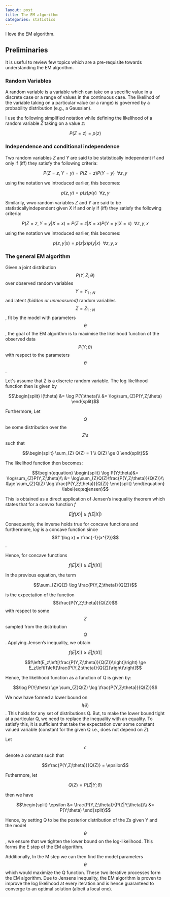 ```yaml
---
layout: post
title: The EM algorithm
categories: statistics
---
```


I love the EM algorithm.

Preliminaries
-------------

It is useful to review few topics which are a pre-requisite towards
understanding the EM algorithm.

### Random Variables

A random variable is a variable which can take on a specific value in a discrete case or a range of values in the continuous case. The likelihod of the variable taking on a particular value (or a range) is governed by a probability distribution (e.g., a Gaussian).

I use the following simplified notation while defining the likelihood of a random variable *Z* taking on a value *z*:

$$P(Z=z)= p(z)$$

### Independence and conditional independence

Two random variables *Z* and *Y* are said to be statistically
independent if and only if (iff) they satisfy the following criteria:

$$P(Z=z,Y=y) = P(Z=z)P(Y=y) ~~\forall z,y$$

using the notation we introduced earlier, this becomes:

$$p(z,y) = p(z)p(y) ~~\forall z,y$$

Similarily, wwo random variables *Z* and *Y* are said to be statisticallyindependent given *X* if and only if (iff) they satisfy the following criteria:

$$P(Z=z,Y=y|X=x) = P(Z=z|X=x)P(Y=y|X=x) ~~\forall z,y,x$$

using the notation we introduced earlier, this becomes:

$$p(z,y|x) = p(z|x)p(y|x) ~~\forall z,y,x$$


### The general EM algorithm

Given a joint distribution $$P(Y,Z;\theta)$$ over observed random
variables $$Y=Y_{1:N}$$ and latent *(hidden or unmeasured)* random variables $$Z={Z_{1:N}}$$, fit by the model with parameters $$\theta$$, the goal of the EM algorithm is to maximise the likelihood function of the observed data $$P(Y;\theta)$$ with respect to the parameters $$\theta$$.

Let's assume that Z is a discrete random variable.
The log likelihood function then is given by

$$\begin{split}
l(\theta) &= \log P(Y;\theta)\\
&= \log\sum_{Z}P(Y,Z;\theta)
\end{split}$$

Furthermore, Let $$Q$$ be some distribution over the $$Z’s$$ such that

$$\begin{split}
\sum_{Z} Q(Z) = 1 \\
Q(Z) \ge 0
\end{split}$$

The likelihod function then becomes:

$$\begin{equation}
\begin{split}
\log P(Y;\theta)&= \log\sum_{Z}P(Y,Z;\theta)\\
&= \log\sum_{Z}Q(Z)\frac{P(Y,Z;\theta)}{Q(Z)}\\
&\ge \sum_{Z}Q(Z) \log \frac{P(Y,Z;\theta)}{Q(Z)}
\end{split}
\end{equation}
\label{eq:eqjensen}$$

This is obtained as a direct application of Jensen’s inequality theorem which states that for a convex function *f*

$$E\left|f(X)\right| \ge f(E\left|X\right|)$$

Consequently, the inverse holds true for concave functions and furthermore, *log* is a concave function since $$f''(log x) = \frac{-1}{x^{2}}$$.

Hence, for concave functions

$$f(E\left|X\right|) \ge E\left|f\left(X\right)\right|$$


In the previous equation, the term

$$\sum_{Z}Q(Z) \log \frac{P(Y,Z;\theta)}{Q(Z)}$$

is the expectation of the function $$\frac{P(Y,Z;\theta)}{Q(Z)}$$
with respect to some $$Z$$ sampled from the distribution $$Q$$. Applying Jensen’s inequality, we obtain

$$f\left(E\left|X\right|\right) \ge E\left|f\left(X\right)\right|$$

$$f\left(E_z\left[\frac{P(Y,Z;\theta)}{Q(Z)}\right]\right) \ge E_z\left[f\left(\frac{P(Y,Z;\theta)}{Q(Z)}\right)\right]$$

Hence, the likelihood function as a function of Q is given by:

$$\log P(Y;\theta) \ge \sum_{Z}Q(Z) \log \frac{P(Y,Z;\theta)}{Q(Z)}$$

We now have formed a lower bound on $$l(\theta)$$.
This holds for any set of distributions Q. But, to make the lower bound tight at a particular Q, we need to replace the inequality with an equality. To satisfy this, it is sufficient that take the expectation over some constant valued variable (constant for the given Q i.e., does not depend on $Z$).

Let $$\epsilon$$ denote a constant such that

$$\frac{P(Y,Z;\theta)}{Q(Z)} = \epsilon$$

Futhermore, let

$$Q(Z) = P(Z|Y;\theta)$$

then we have

$$\begin{split}
\epsilon &= \frac{P(Y,Z;\theta)}{P(Z|Y;\theta)}\\
&= P(Y;\theta)
\end{split}$$

Hence, by setting Q to be the posterior distribution of the Zs given Y
and the model $$\theta$$, we ensure that we tighten the lower bound on the log-likelihood. This forms the E step of the EM algorithm.

Additionally, In the M step we can then find the model parameters $$\theta$$ which would maximize the Q function. These two iterative processes form the EM algorithm. Due to Jensens inequality, the EM
algorithm is proven to improve the log likelihood at every iteration and is hence guaranteed to converge to an optimal solution (albeit a local one).
